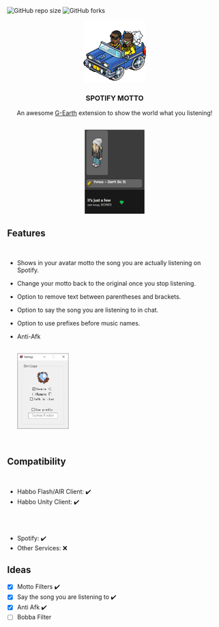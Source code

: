
![GitHub repo size](https://img.shields.io/github/issues/jonnymariani/SpotifyMotto?style=for-the-badge)
![GitHub forks](https://img.shields.io/github/forks/jonnymariani/SpotifyMotto?style=for-the-badge)
<br>

<div align="center">
    <a href="#"><img src="SpotifyMotto/resources/hiphopcar.gif" alt="Logo"></a>

  <h3 align="center">SPOTIFY MOTTO</h3>

  <p align="center">
    An awesome <a href="https://github.com/sirjonasxx/G-Earth">G-Earth</a> extension to show the world what you listening!
  </p>
    
 <br>   
<a href="#"><img src="SpotifyMotto/resources/example.gif" alt="Example"></a>
<br>
</div>

## Features

<br>

* Shows in your avatar motto the song you are actually listening on Spotify.
* Change your motto back to the original once you stop listening.
* Option to remove text between parentheses and brackets.
* Option to say the song you are listening to in chat.
* Option to use prefixes before music names.
* Anti-Afk
  
  <br>
  <a href="#"><img src="SpotifyMotto/resources/screenshot2.png" width="25%" alt="Settings"></a>


<br>


## Compatibility
<br>

* Habbo Flash/AIR Client: ✔️
* Habbo Unity Client: ✔️

##
<br>

* Spotify: :heavy_check_mark:
* Other Services: :x:

##

## Ideas

- [x] Motto Filters ✔️
- [x] Say the song you are listening to ✔️
- [x] Anti Afk ✔️
- [ ] Bobba Filter
